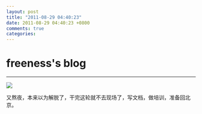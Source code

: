 ```yaml
---
layout: post
title: "2011-08-29 04:40:23"
date: 2011-08-29 04:40:23 +0800
comments: true
categories: 
---
```


# freeness's blog

----------

![](http://okqmqrbgo.bkt.clouddn.com/201108290440231.jpg)

>
又熬夜，本来以为解脱了，干完这轮就不去现场了，写文档，做培训，准备回北京。